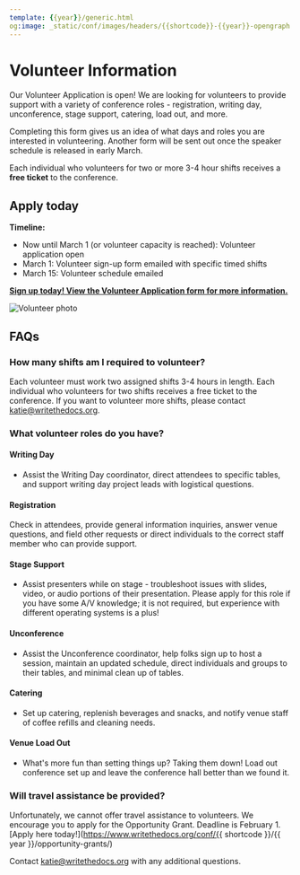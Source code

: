 ```yaml
---
template: {{year}}/generic.html
og:image: _static/conf/images/headers/{{shortcode}}-{{year}}-opengraph.jpg
---
```


# Volunteer Information

Our Volunteer Application is open! We are looking for volunteers to provide support with a variety of conference roles - registration, writing day, unconference, stage support, catering, load out, and more.

Completing this form gives us an idea of what days and roles you are interested in volunteering. Another form will be sent out once the speaker schedule is released in early March.

Each individual who volunteers for two or more 3-4 hour shifts receives a **free ticket** to the conference.

## Apply today

**Timeline:**

-   Now until March 1 (or volunteer capacity is reached): Volunteer application open
-   March 1: Volunteer sign-up form emailed with specific timed shifts
-   March 15: Volunteer schedule emailed

**[Sign up today! View the Volunteer Application form for more information.](https://docs.google.com/forms/d/e/1FAIpQLSfvU7kB_miEAPmHKiIynJ1fh7zsUEpgM2Xsya6Bm20olo3mYw/viewform?usp=sf_link)**

![Volunteer photo](/_static/img/2024/volunteer.jpg)

## FAQs

### How many shifts am I required to volunteer?

Each volunteer must work two assigned shifts 3-4 hours in length. Each individual who volunteers for two shifts receives a free ticket to the conference. If you want to volunteer more shifts, please contact katie@writethedocs.org.

### What volunteer roles do you have?

#### Writing Day

- Assist the Writing Day coordinator, direct attendees to specific tables, and support writing day project leads with logistical questions.

#### Registration

Check in attendees, provide general information inquiries, answer venue questions, and field other requests or direct individuals to the correct staff member who can provide support.

#### Stage Support

- Assist presenters while on stage - troubleshoot issues with slides, video, or audio portions of their presentation. Please apply for this role if you have some A/V knowledge; it is not required, but experience with different operating systems is a plus!

#### Unconference

- Assist the Unconference coordinator, help folks sign up to host a session, maintain an updated schedule, direct individuals and groups to their tables, and minimal clean up of tables.

#### Catering

- Set up catering, replenish beverages and snacks, and notify venue staff of coffee refills and cleaning needs.

#### Venue Load Out

- What's more fun than setting things up? Taking them down! Load out conference set up and leave the conference hall better than we found it.

### Will travel assistance be provided?

Unfortunately, we cannot offer travel assistance to volunteers. We encourage you to apply for the Opportunity Grant. Deadline is February 1. [Apply here today!](https://www.writethedocs.org/conf/{{ shortcode }}/{{ year }}/opportunity-grants/) 

Contact katie@writethedocs.org with any additional questions.